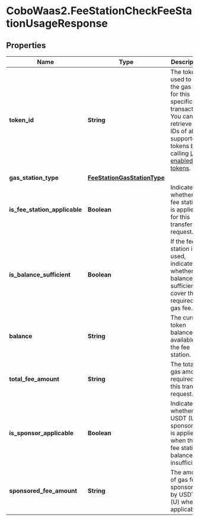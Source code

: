 # CoboWaas2.FeeStationCheckFeeStationUsageResponse

## Properties

Name | Type | Description | Notes
------------ | ------------- | ------------- | -------------
**token_id** | **String** | The token used to pay the gas fee for this specific transaction. You can retrieve the IDs of all supported tokens by calling [List enabled tokens](https://www.cobo.com/developers/v2/api-references/wallets/list-enabled-tokens). | 
**gas_station_type** | [**FeeStationGasStationType**](FeeStationGasStationType.md) |  | 
**is_fee_station_applicable** | **Boolean** | Indicates whether the fee station is applied for this transfer request. | 
**is_balance_sufficient** | **Boolean** | If the fee station is used, indicates whether its balance is sufficient to cover the required gas fee. | 
**balance** | **String** | The current token balance available in the fee station. | 
**total_fee_amount** | **String** | The total gas amount required for this transfer request. | 
**is_sponsor_applicable** | **Boolean** | Indicates whether USDT (U) sponsorship is applied when the fee station balance is insufficient. | 
**sponsored_fee_amount** | **String** | The amount of gas fee sponsored by USDT (U) when applicable. | 


